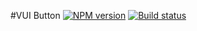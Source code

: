 #VUI Button
[![NPM version][npm-image]][npm-url]
[![Build status][ci-image]][ci-url]

[npm-url]: https://npmjs.org/package/vui-button
[npm-image]: https://badge.fury.io/js/vui-button.png
[ci-image]: https://travis-ci.org/Brightspace/valence-ui-button.svg?branch=master
[ci-url]: https://travis-ci.org/Brightspace/valence-ui-button
